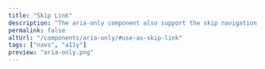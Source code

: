 ```yaml
---
title: "Skip Link"
description: "The aria-only component also support the skip navigation option. This can be used via the class .aria-only-focusable. "
permalink: false
altUrl: "/components/aria-only/#use-as-skip-link"
tags: ["navs", "a11y"]
preview: "aria-only.png"
---
```


